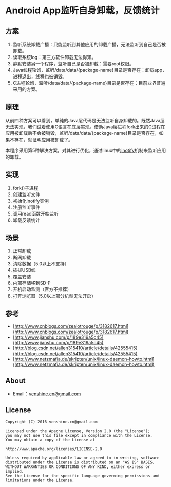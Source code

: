 # Android App监听自身卸载，反馈统计

## 方案
1. 监听系统卸载广播：只能监听到其他应用的卸载广播，无法监听到自己是否被卸载。
2. 读取系统log：第三方软件卸载无法得知。
3. 静默安装另一个程序，监听自己是否被卸载：需要root权限。
4. Java线程轮询，监听/data/data/{package-name}目录是否存在：卸载app，进程退出，线程也被销毁。
5. C进程轮询，监听/data/data/{package-name}目录是否存在：目前业界普遍采用的方案。

## 原理
从前四种方案可以看到，单纯的Java层代码是无法监听自身卸载的。既然Java层无法实现，我们试着使用C语言在底层实现。借助Java层进程fork出来的C进程在应用被卸载后不会被销毁，监听/data/data/{package-name}目录是否存在，如果不存在，就证明应用被卸载了。  

本程序采用第5种解决方案，对其进行优化，通过linux中的[inotify](http://man7.org/linux/man-pages/man7/inotify.7.html)机制来监听应用的卸载。

## 实现
1. fork()子进程
2. 创建监听文件
3. 初始化inotify实例
4. 注册监听事件
5. 调用read函数开始监听
6. 卸载反馈统计

## 场景
1. 正常卸载
2. 断网卸载
3. 清除数据（5.0以上不支持）
4. 插拔USB线
5. 覆盖安装
6. 内部存储移到SD卡
7. 开机启动监测（官方不推荐）
8. 打开浏览器（5.0以上部分机型无法开启）

## 参考
* [http://www.cnblogs.com/zealotrouge/p/3182617.html](http://www.cnblogs.com/zealotrouge/p/3182617.html)
* [http://www.jianshu.com/p/189e319a5c45](http://www.jianshu.com/p/189e319a5c45)
* [http://blog.csdn.net/allen315410/article/details/42555415](http://blog.csdn.net/allen315410/article/details/42555415)
* [http://www.netzmafia.de/skripten/unix/linux-daemon-howto.html](http://www.netzmafia.de/skripten/unix/linux-daemon-howto.html)

## About
* Email：venshine.cn@gmail.com

## License
    Copyright (C) 2016 venshine.cn@gmail.com

    Licensed under the Apache License, Version 2.0 (the "License");
    you may not use this file except in compliance with the License.
    You may obtain a copy of the License at
    
    http://www.apache.org/licenses/LICENSE-2.0
    
    Unless required by applicable law or agreed to in writing, software
    distributed under the License is distributed on an "AS IS" BASIS,
    WITHOUT WARRANTIES OR CONDITIONS OF ANY KIND, either express or implied.
    See the License for the specific language governing permissions and
    limitations under the License.



